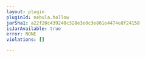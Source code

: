 ```yaml
---
layout: plugin
pluginId: nebula.hollow
jarSha1: a22f20c439240c328e3e0c3e861e4474e8f24158
isJarAvailable: true
error: NONE
violations: []

---
```

